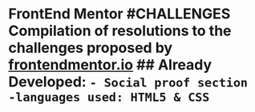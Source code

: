 # FrontEnd Mentor #CHALLENGES Compilation of resolutions to the challenges proposed by [frontendmentor.io](https://www.frontendmentor.io/) ## Already Developed: ``` - Social proof section -languages used: HTML5 & CSS ```

